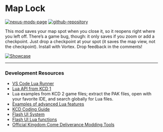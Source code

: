 # Map Lock

[![nexus-mods-page](https://img.shields.io/badge/Mod-Map%20Lock%20-bf4848?style=flat-square&logo=nexusmods)](https://www.nexusmods.com/kingdomcomedeliverance2/mods/831) [![github-repository](https://img.shields.io/badge/Open-Source-2ea44f?style=flat-square&logo=github)](https://github.com/rdok/kcd2_map_lock)


This mod saves your map spot when you close it, so it reopens right where you left off. There’s a game bug, though: it only saves if you zoom or add a checkpoint. Just drop a checkpoint at your spot (it saves the map view, not the checkpoint). Install with Vortex. Drop feedback in the comments!

[![Showcase](https://github.com/rdok/kcd2_adaptive_hud/blob/main/documentation/showcase.gif?raw=true)](https://www.nexusmods.com/kingdomcomedeliverance2/mods/831)

***

### Development Resources
- [VS Code Lua Runner](https://www.nexusmods.com/kingdomcomedeliverance2/mods/459)
- [Lua API from KCD 1](https://warhorse.nexusmods.com/)
- Lua examples from KCD 2 game files; extract the PAK files, open with your favorite IDE, and search globally for Lua files.
- [Examples of advanced Lua features](https://benjaminfoo.github.io/Architect/constructions)
- [KCD Coding Guide](https://github.com/benjaminfoo/kcd_coding_guide)
- [Flash UI System](https://www.cryengine.com/docs/static/engines/cryengine-3/categories/1638401/pages/1605718)
- [Flash UI Lua functions](https://www.cryengine.com/docs/static/engines/cryengine-3/categories/1638401/pages/15011742)
- [Official Kingdom Come Deliverance Modding Tools](https://www.nexusmods.com/kingdomcomedeliverance/mods/864)